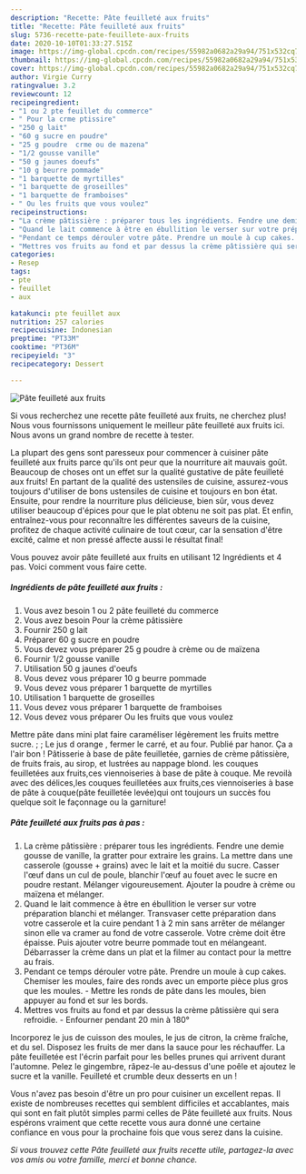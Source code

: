 ```yaml
---
description: "Recette: Pâte feuilleté aux fruits"
title: "Recette: Pâte feuilleté aux fruits"
slug: 5736-recette-pate-feuillete-aux-fruits
date: 2020-10-10T01:33:27.515Z
image: https://img-global.cpcdn.com/recipes/55982a0682a29a94/751x532cq70/pate-feuillete-aux-fruits-photo-principale-de-la-recette.jpg
thumbnail: https://img-global.cpcdn.com/recipes/55982a0682a29a94/751x532cq70/pate-feuillete-aux-fruits-photo-principale-de-la-recette.jpg
cover: https://img-global.cpcdn.com/recipes/55982a0682a29a94/751x532cq70/pate-feuillete-aux-fruits-photo-principale-de-la-recette.jpg
author: Virgie Curry
ratingvalue: 3.2
reviewcount: 12
recipeingredient:
- "1 ou 2 pte feuillet du commerce"
- " Pour la crme ptissire"
- "250 g lait"
- "60 g sucre en poudre"
- "25 g poudre  crme ou de mazena"
- "1/2 gousse vanille"
- "50 g jaunes doeufs"
- "10 g beurre pommade"
- "1 barquette de myrtilles"
- "1 barquette de groseilles"
- "1 barquette de framboises"
- " Ou les fruits que vous voulez"
recipeinstructions:
- "La crème pâtissière : préparer tous les ingrédients. Fendre une demie gousse de vanille, la gratter pour extraire les grains. La mettre dans une casserole (gousse + grains) avec le lait et la moitié du sucre. Casser l&#39;œuf dans un cul de poule, blanchir l&#39;œuf au fouet avec le sucre en poudre restant. Mélanger vigoureusement. Ajouter la poudre à crème ou maïzena et mélanger."
- "Quand le lait commence à être en ébullition le verser sur votre préparation blanchi et mélanger. Transvaser cette préparation dans votre casserole et la cuire pendant 1 à 2 min sans arrêter de mélanger sinon elle va cramer au fond de votre casserole. Votre crème doit être épaisse. Puis ajouter votre beurre pommade tout en mélangeant. Débarrasser la crème dans un plat et la filmer au contact pour la mettre au frais."
- "Pendant ce temps dérouler votre pâte. Prendre un moule à cup cakes. Chemiser les moules, faire des ronds avec un emporte pièce plus gros que les moules. Mettre les ronds de pâte dans les moules, bien appuyer au fond et sur les bords."
- "Mettres vos fruits au fond et par dessus la crème pâtissière qui sera refroidie.  Enfourner pendant 20 min à 180°"
categories:
- Resep
tags:
- pte
- feuillet
- aux

katakunci: pte feuillet aux 
nutrition: 257 calories
recipecuisine: Indonesian
preptime: "PT33M"
cooktime: "PT36M"
recipeyield: "3"
recipecategory: Dessert

---
```



![Pâte feuilleté aux fruits](https://img-global.cpcdn.com/recipes/55982a0682a29a94/751x532cq70/pate-feuillete-aux-fruits-photo-principale-de-la-recette.jpg)

Si vous recherchez une recette pâte feuilleté aux fruits, ne cherchez plus! Nous vous fournissons uniquement le meilleur pâte feuilleté aux fruits ici. Nous avons un grand nombre de recette à tester.

La plupart des gens sont paresseux pour commencer à cuisiner pâte feuilleté aux fruits parce qu'ils ont peur que la nourriture ait mauvais goût. Beaucoup de choses ont un effet sur la qualité gustative de pâte feuilleté aux fruits! En partant de la qualité des ustensiles de cuisine, assurez-vous toujours d'utiliser de bons ustensiles de cuisine et toujours en bon état. Ensuite, pour rendre la nourriture plus délicieuse, bien sûr, vous devez utiliser beaucoup d'épices pour que le plat obtenu ne soit pas plat. Et enfin, entraînez-vous pour reconnaître les différentes saveurs de la cuisine, profitez de chaque activité culinaire de tout cœur, car la sensation d'être excité, calme et non pressé affecte aussi le résultat final!

<!--inarticleads1-->

Vous pouvez avoir pâte feuilleté aux fruits en utilisant 12 Ingrédients et 4 pas. Voici comment vous faire cette.

##### Ingrédients de pâte feuilleté aux fruits :

1. Vous avez besoin 1 ou 2 pâte feuilleté du commerce
1. Vous avez besoin  Pour la crème pâtissière
1. Fournir 250 g lait
1. Préparer 60 g sucre en poudre
1. Vous devez vous préparer 25 g poudre à crème ou de maïzena
1. Fournir 1/2 gousse vanille
1. Utilisation 50 g jaunes d&#39;oeufs
1. Vous devez vous préparer 10 g beurre pommade
1. Vous devez vous préparer 1 barquette de myrtilles
1. Utilisation 1 barquette de groseilles
1. Vous devez vous préparer 1 barquette de framboises
1. Vous devez vous préparer  Ou les fruits que vous voulez


Mettre pâte dans mini plat faire caraméliser légèrement les fruits mettre sucre. ; ; Le jus d orange , fermer le carré, et au four. Publié par hanor. Ça a l&#39;air bon ! Pâtisserie à base de pâte feuilletée, garnies de crème pâtissière, de fruits frais, au sirop, et lustrées au nappage blond. les couques feuilletées aux fruits,ces viennoiseries à base de pâte à couque. Me revoilà avec des délices,les couques feuilletées aux fruits,ces viennoiseries à base de pâte à couque(pâte feuilletée levée)qui ont toujours un succès fou quelque soit le façonnage ou la garniture! 

<!--inarticleads2-->

##### Pâte feuilleté aux fruits pas à pas :

1. La crème pâtissière : préparer tous les ingrédients. Fendre une demie gousse de vanille, la gratter pour extraire les grains. La mettre dans une casserole (gousse + grains) avec le lait et la moitié du sucre. Casser l&#39;œuf dans un cul de poule, blanchir l&#39;œuf au fouet avec le sucre en poudre restant. Mélanger vigoureusement. Ajouter la poudre à crème ou maïzena et mélanger.
1. Quand le lait commence à être en ébullition le verser sur votre préparation blanchi et mélanger. Transvaser cette préparation dans votre casserole et la cuire pendant 1 à 2 min sans arrêter de mélanger sinon elle va cramer au fond de votre casserole. Votre crème doit être épaisse. Puis ajouter votre beurre pommade tout en mélangeant. Débarrasser la crème dans un plat et la filmer au contact pour la mettre au frais.
1. Pendant ce temps dérouler votre pâte. Prendre un moule à cup cakes. Chemiser les moules, faire des ronds avec un emporte pièce plus gros que les moules. - Mettre les ronds de pâte dans les moules, bien appuyer au fond et sur les bords.
1. Mettres vos fruits au fond et par dessus la crème pâtissière qui sera refroidie.  - Enfourner pendant 20 min à 180°


Incorporez le jus de cuisson des moules, le jus de citron, la crème fraîche, et du sel. Disposez les fruits de mer dans la sauce pour les réchauffer. La pâte feuilletée est l&#39;écrin parfait pour les belles prunes qui arrivent durant l&#39;automne. Pelez le gingembre, râpez-le au-dessus d&#39;une poêle et ajoutez le sucre et la vanille. Feuilleté et crumble deux desserts en un ! 

<!--inarticleads1-->

<p>
Vous n'avez pas besoin d'être un pro pour cuisiner un excellent repas. Il existe de nombreuses recettes qui semblent difficiles et accablantes, mais qui sont en fait plutôt simples parmi celles de Pâte feuilleté aux fruits. Nous espérons vraiment que cette recette vous aura donné une certaine confiance en vous pour la prochaine fois que vous serez dans la cuisine.
</p>

<p>
<i>Si vous trouvez cette Pâte feuilleté aux fruits recette utile, partagez-la avec vos amis ou votre famille, merci et bonne chance.</i>
</p>
